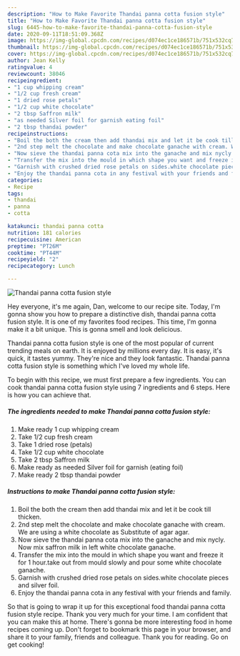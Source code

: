 ```yaml
---
description: "How to Make Favorite Thandai panna cotta fusion style"
title: "How to Make Favorite Thandai panna cotta fusion style"
slug: 6445-how-to-make-favorite-thandai-panna-cotta-fusion-style
date: 2020-09-11T18:51:09.368Z
image: https://img-global.cpcdn.com/recipes/d074ec1ce186571b/751x532cq70/thandai-panna-cotta-fusion-style-recipe-main-photo.jpg
thumbnail: https://img-global.cpcdn.com/recipes/d074ec1ce186571b/751x532cq70/thandai-panna-cotta-fusion-style-recipe-main-photo.jpg
cover: https://img-global.cpcdn.com/recipes/d074ec1ce186571b/751x532cq70/thandai-panna-cotta-fusion-style-recipe-main-photo.jpg
author: Jean Kelly
ratingvalue: 4
reviewcount: 38046
recipeingredient:
- "1 cup whipping cream"
- "1/2 cup fresh cream"
- "1 dried rose petals"
- "1/2 cup white chocolate"
- "2 tbsp Saffron milk"
- "as needed Silver foil for garnish eating foil"
- "2 tbsp thandai powder"
recipeinstructions:
- "Boil the both the cream then add thandai mix and let it be cook till thicken."
- "2nd step melt the chocolate and make chocolate ganache with cream. We are using a white chocolate as Substitute of agar agar."
- "Now sieve the thandai panna cota mix into the ganache and mix nycly. Now mix saffron milk in left white chocolate ganache."
- "Transfer the mix into the mould in which shape you want and freeze it for 1 hour.take out from mould slowly and pour some white chocolate ganache."
- "Garnish with crushed dried rose petals on sides.white chocolate pieces and silver foil."
- "Enjoy the thandai panna cota in any festival with your friends and family."
categories:
- Recipe
tags:
- thandai
- panna
- cotta

katakunci: thandai panna cotta 
nutrition: 181 calories
recipecuisine: American
preptime: "PT26M"
cooktime: "PT44M"
recipeyield: "2"
recipecategory: Lunch

---
```



![Thandai panna cotta fusion style](https://img-global.cpcdn.com/recipes/d074ec1ce186571b/751x532cq70/thandai-panna-cotta-fusion-style-recipe-main-photo.jpg)

Hey everyone, it's me again, Dan, welcome to our recipe site. Today, I'm gonna show you how to prepare a distinctive dish, thandai panna cotta fusion style. It is one of my favorites food recipes. This time, I'm gonna make it a bit unique. This is gonna smell and look delicious.



Thandai panna cotta fusion style is one of the most popular of current trending meals on earth. It is enjoyed by millions every day. It is easy, it's quick, it tastes yummy. They're nice and they look fantastic. Thandai panna cotta fusion style is something which I've loved my whole life.


To begin with this recipe, we must first prepare a few ingredients. You can cook thandai panna cotta fusion style using 7 ingredients and 6 steps. Here is how you can achieve that.

<!--inarticleads1-->

##### The ingredients needed to make Thandai panna cotta fusion style:

1. Make ready 1 cup whipping cream
1. Take 1/2 cup fresh cream
1. Take 1 dried rose (petals)
1. Take 1/2 cup white chocolate
1. Take 2 tbsp Saffron milk
1. Make ready as needed Silver foil for garnish (eating foil)
1. Make ready 2 tbsp thandai powder




<!--inarticleads2-->

##### Instructions to make Thandai panna cotta fusion style:

1. Boil the both the cream then add thandai mix and let it be cook till thicken.
1. 2nd step melt the chocolate and make chocolate ganache with cream. We are using a white chocolate as Substitute of agar agar.
1. Now sieve the thandai panna cota mix into the ganache and mix nycly. Now mix saffron milk in left white chocolate ganache.
1. Transfer the mix into the mould in which shape you want and freeze it for 1 hour.take out from mould slowly and pour some white chocolate ganache.
1. Garnish with crushed dried rose petals on sides.white chocolate pieces and silver foil.
1. Enjoy the thandai panna cota in any festival with your friends and family.




So that is going to wrap it up for this exceptional food thandai panna cotta fusion style recipe. Thank you very much for your time. I am confident that you can make this at home. There's gonna be more interesting food in home recipes coming up. Don't forget to bookmark this page in your browser, and share it to your family, friends and colleague. Thank you for reading. Go on get cooking!
